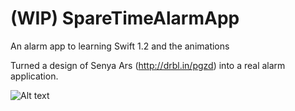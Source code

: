 # (WIP) SpareTimeAlarmApp
An alarm app to learning Swift 1.2 and the animations 

Turned a design of Senya Ars (http://drbl.in/pgzd) into a real alarm application.

![Alt text](https://d13yacurqjgara.cloudfront.net/users/220467/screenshots/2126647/untitled-1.png "Design by Senya Ars")
